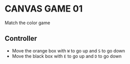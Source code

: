 # CANVAS GAME 01
Match the color game

## Controller
- Move the orange box with `W` to go up and `S` to go down
- Move the black box with `E` to go up and `D` to go down
